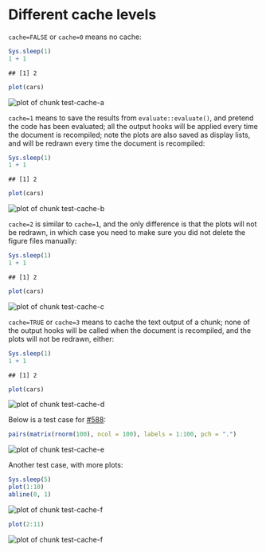 # Different cache levels

`cache=FALSE` or `cache=0` means no cache:


```{.r .chunk-source}
Sys.sleep(1)
1 + 1
```

```{.chunk-output}
## [1] 2
```

```{.r .chunk-source}
plot(cars)
```

![plot of chunk test-cache-a](http://db.yihui.name/knitr-examples/figure/101-cache-levels-test-cache-a-1.png)

`cache=1` means to save the results from `evaluate::evaluate()`, and pretend
the code has been evaluated; all the output hooks will be applied every time
the document is recompiled; note the plots are also saved as display lists,
and will be redrawn every time the document is recompiled:


```{.r .chunk-source}
Sys.sleep(1)
1 + 1
```

```{.chunk-output}
## [1] 2
```

```{.r .chunk-source}
plot(cars)
```

![plot of chunk test-cache-b](http://db.yihui.name/knitr-examples/figure/101-cache-levels-test-cache-b-1.png)

`cache=2` is similar to `cache=1`, and the only difference is that the plots
will not be redrawn, in which case you need to make sure you did not delete
the figure files manually:


```{.r .chunk-source}
Sys.sleep(1)
1 + 1
```

```{.chunk-output}
## [1] 2
```

```{.r .chunk-source}
plot(cars)
```

![plot of chunk test-cache-c](http://db.yihui.name/knitr-examples/figure/101-cache-levels-test-cache-c-1.png)

`cache=TRUE` or `cache=3` means to cache the text output of a chunk; none of
the output hooks will be called when the document is recompiled, and the
plots will not be redrawn, either:


```{.r .chunk-source}
Sys.sleep(1)
1 + 1
```

```{.chunk-output}
## [1] 2
```

```{.r .chunk-source}
plot(cars)
```

![plot of chunk test-cache-d](http://db.yihui.name/knitr-examples/figure/101-cache-levels-test-cache-d-1.png)

Below is a test case for [#588](https://github.com/yihui/knitr/issues/588):


```{.r .chunk-source}
pairs(matrix(rnorm(100), ncol = 100), labels = 1:100, pch = ".")
```

![plot of chunk test-cache-e](http://db.yihui.name/knitr-examples/figure/101-cache-levels-test-cache-e-1.png)

Another test case, with more plots:


```{.r .chunk-source}
Sys.sleep(5)
plot(1:10)
abline(0, 1)
```

![plot of chunk test-cache-f](http://db.yihui.name/knitr-examples/figure/101-cache-levels-test-cache-f-1.png)

```{.r .chunk-source}
plot(2:11)
```

![plot of chunk test-cache-f](http://db.yihui.name/knitr-examples/figure/101-cache-levels-test-cache-f-2.png)
